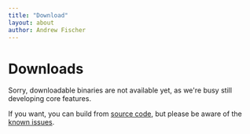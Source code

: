 ```yaml
---
title: "Download"
layout: about
author: Andrew Fischer
---
```


# Downloads

Sorry, downloadable binaries are not available yet, as we're busy still developing core features.

If you want, you can build from <a href="https://github.com/paulhodge/circa">source code</a>,
but please be aware of the <a href="/about/current_status.html">known issues</a>.
